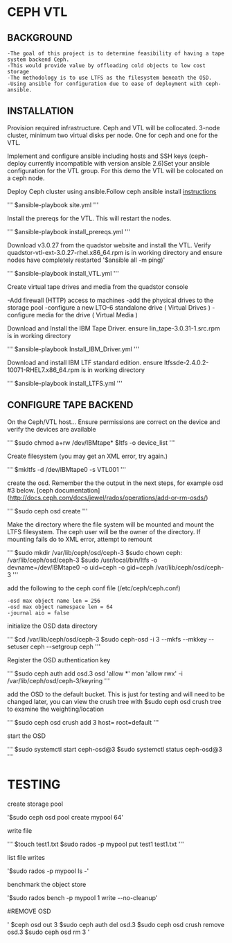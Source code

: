 
# CEPH VTL

## BACKGROUND

	-The goal of this project is to determine feasibility of having a tape system backend Ceph.
	-This would provide value by offloading cold objects to low cost storage
	-The methodology is to use LTFS as the filesystem beneath the OSD.
	-Using ansible for configuration due to ease of deployment with ceph-ansible.

## INSTALLATION

Provision required infrastructure. Ceph and VTL will be collocated. 3-node cluster, minimum two virtual disks per node.  One for ceph and one for the VTL. 

Implement and configure ansible including hosts and SSH keys (ceph-deploy currently incompatible with version ansible 2.6)Set your ansible configuration for the VTL group.  For this demo the VTL will be colocated on a ceph node.

Deploy Ceph cluster using ansible.Follow ceph ansible install [instructions](http://docs.ceph.com/ceph-ansible/master/)

'''
$ansible-playbook site.yml
'''

Install the prereqs for the VTL.  This will restart the nodes.

'''
$ansible-playbook install_prereqs.yml
'''

Download v3.0.27 from the quadstor website and install the VTL. Verify quadstor-vtl-ext-3.0.27-rhel.x86_64.rpm is in working directory and ensure nodes have completely restarted '$ansible all -m ping)'

'''
$ansible-playbook install_VTL.yml
'''

Create virtual tape drives and media from the quadstor console

-Add firewall (HTTP) access to machines
-add the physical drives to the storage pool
-configure a new LTO-6 standalone drive ( Virtual Drives )
-configure media for the drive ( Virtual Media )

Download and Install the IBM Tape Driver. ensure lin_tape-3.0.31-1.src.rpm is in working directory

'''
$ansible-playbook Install_IBM_Driver.yml
'''

Download and install IBM LTF standard edition. ensure ltfssde-2.4.0.2-10071-RHEL7.x86_64.rpm is in working directory

'''
$ansible-playbook install_LTFS.yml
'''


## CONFIGURE TAPE BACKEND

On the Ceph/VTL host... Ensure permissions are correct on the device and verify the devices are available

'''
$sudo chmod a+rw /dev/IBMtape*
$ltfs -o device_list
'''

Create filesystem (you may get an XML error, try again.)

'''
$mkltfs -d /dev/IBMtape0 -s VTL001
'''

create the osd.  Remember the the output in the next steps, for example osd #3 below. [ceph documentation] (http://docs.ceph.com/docs/jewel/rados/operations/add-or-rm-osds/)

'''
$sudo ceph osd create
'''

Make the directory where the file system will be mounted and mount the LTFS filesystem.  The ceph user will be the owner of the directory. If mounting fails do to XML error, attempt to remount

'''
$sudo mkdir /var/lib/ceph/osd/ceph-3
$sudo chown ceph: /var/lib/ceph/osd/ceph-3
$sudo /usr/local/bin/ltfs -o devname=/dev/IBMtape0 -o uid=ceph -o gid=ceph /var/lib/ceph/osd/ceph-3
'''

add the following to the ceph conf file (/etc/ceph/ceph.conf)

	-osd max object name len = 256
	-osd max object namespace len = 64
	-journal aio = false

initialize the OSD data directory

'''
$cd /var/lib/ceph/osd/ceph-3
$sudo ceph-osd -i 3 --mkfs --mkkey --setuser ceph --setgroup ceph
'''

Register the OSD authentication key

'''
$sudo ceph auth add osd.3 osd 'allow *' mon 'allow rwx' -i /var/lib/ceph/osd/ceph-3/keyring
'''


add the OSD to the default bucket. This is just for testing and will need to be changed later, you can view the crush tree with $sudo ceph osd crush tree to examine the weighting/location

'''
$sudo ceph osd crush add 3 <WEIGHT> host=<HOSTNAME> root=default
'''

start the OSD

'''
$sudo systemctl start ceph-osd@3
$sudo systemctl status ceph-osd@3
'''

# TESTING

create storage pool

'$sudo ceph osd pool create mypool 64'

write file

'''
$touch test1.txt
$sudo rados -p mypool put test1 test1.txt
'''

list file writes

'$sudo rados -p mypool ls -'

benchmark the object store

'$sudo rados bench -p mypool 1 write --no-cleanup'

#REMOVE OSD

'
$ceph osd out 3
$sudo ceph auth del osd.3
$sudo ceph osd crush remove osd.3
$sudo ceph osd rm 3
'
